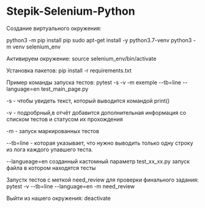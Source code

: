 # Stepik-Selenium-Python

Создание виртуального окружения:

python3 -m pip install pip sudo apt-get install -y python3.7-venv python3 -m venv selenium_env

Активируем окружение: source selenium_env/bin/activate

Установка пакетов: pip install -r requirements.txt

Пример команды запуска тестов: pytest -s -v -m exemple --tb=line --language=en test_main_page.py

-s - чтобы увидеть текст, который выводится командой print()


-v - подробрный,в отчёт добавится дополнительная информация со списком тестов и статусом их прохождения


-m - запуск маркированных тестов


--tb=line - которая указывает, что нужно выводить только одну строку из лога каждого упавшего теста.


--langueage=en созданный кастомный параметр test_xx_xx.py запуск файла в котором находятся тесты



Запустк тестов с меткой need_review для проверки финального задания: pytest -v --tb=line --language=en -m need_review

Выйти из нашего окружения: deactivate

